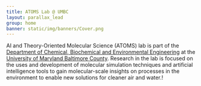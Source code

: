 ```yaml
---
title: ATOMS Lab @ UMBC
layout: parallax_lead
group: home
banner: static/img/banners/Cover.png
---
```



AI and Theory-Oriented Molecular Science (ATOMS) lab is part of the [Department of Chemical, Biochemical and Environmental Engineering](https://https://cbee.umbc.edu/) at the [University of Maryland Baltimore County](https://www.umbc.edu). Research in the lab is focused on the uses and development of molecular simulation techniques and artificial intelligence tools to gain molecular-scale insights on processes in the environment to enable new solutions for cleaner air and water.!
